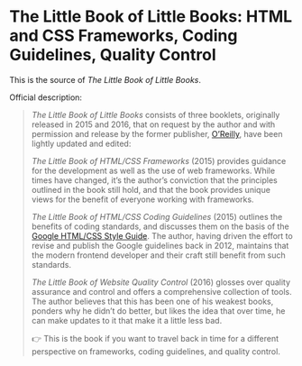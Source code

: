 # The Little Book of Little Books: HTML and CSS Frameworks, Coding Guidelines, Quality Control

This is the source of _The Little Book of Little Books_.

Official description:

> _The Little Book of Little Books_ consists of three booklets, originally released in 2015 and 2016, that on request by the author and with permission and release by the former publisher, [O’Reilly](https://www.oreilly.com/), have been lightly updated and edited:
> 
> _The Little Book of HTML/CSS Frameworks_ (2015) provides guidance for the development as well as the use of web frameworks. While times have changed, it’s the author’s conviction that the principles outlined in the book still hold, and that the book provides unique views for the benefit of everyone working with frameworks. 
> 
> _The Little Book of HTML/CSS Coding Guidelines_ (2015) outlines the benefits of coding standards, and discusses them on the basis of the [Google HTML/CSS Style Guide](https://google.github.io/styleguide/htmlcssguide.html). The author, having driven the effort to revise and publish the Google guidelines back in 2012, maintains that the modern frontend developer and their craft still benefit from such standards. 
>
> _The Little Book of Website Quality Control_ (2016) glosses over quality assurance and control and offers a comprehensive collection of tools. The author believes that this has been one of his weakest books, ponders why he didn’t do better, but likes the idea that over time, he can make updates to it that make it a little less bad.
>
> 👉 This is the book if you want to travel back in time for a different perspective on frameworks, coding guidelines, and quality control.